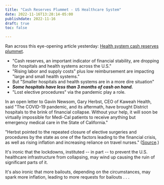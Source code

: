 ```yaml
---
title: "Cash Reserves Plummet - US Healthcare System"
date: 2022-11-16T13:28:14-05:00
publishdate: 2022-11-16
draft: true
toc: false

---
```


Ran across this eye-opening article yesterday: <a href="https://www.beckershospitalreview.com/finance/health-system-cash-reserves-plummet.html" target="blank">Health system cash reserves plummet</a>.

* "Cash reserves, an important indicator of financial stability, are dropping for hospitals and health systems across the U.S."
* "Rising labor and supply costs" plus low reimbursement are impacting "large and small health systems." 
* But "Smaller hospitals and health systems are in a more dire situation"
* <em><strong>Some hospitals have less than 3 months of cash on hand.</strong></em>
* "Lost elective procedures" via the pandemic play a role.

In an open letter to Gavin Newsom, Gary Herbst, CEO of Kaweah Health, said "The COVID-19 pandemic, and its aftermath, have brought District hospitals to the brink of financial collapse. Without your help, it will soon be virtually impossible for Medi-Cal patients to receive anything but emergency medical care in the State of California." 

"Herbst pointed to the repeated closure of elective surgeries and procedures by the state as one of the factors leading to the financial crisis, as well as rising inflation and increasing reliance on travel nurses." (<a href="https://sjvsun.com/news/visalia/layoffs-imminent-at-visalias-kaweah-health-heres-what-we-know/" target="blank">Source</a>.)

It's ironic that the lockdowns, instituted -- in part -- to prevent the U.S. healthcare infrastructure from collapsing, may wind up causing the ruin of significant parts of it.

It's also ironic that more bailouts, depending on the circumstances, may spark more inflation, leading to more requests for bailouts . . . 
